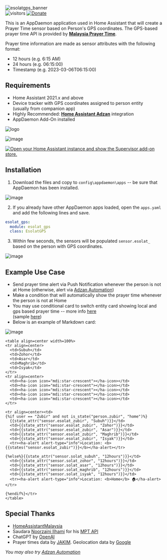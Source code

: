 ![esolatgps_banner](https://user-images.githubusercontent.com/1905339/223016758-1c0c8058-7375-43d9-bd65-9fc00f48809c.png)\
![visitors](https://visitor-badge.glitch.me/badge?page_id=zubir2k.homeassistantesolatgps.visitor-badge)
[![Donate](https://img.shields.io/badge/donate-Coffee-yellow.svg)](https://zbrj.ml/buymecoffee)

This is an AppDaemon application used in Home Assistant that will create a Prayer Time sensor based on Person's GPS coordinates.
The GPS-based prayer time API is provided by **[Malaysia Prayer Time](https://mpt.i906.my/)**.

Prayer time information are made as sensor attributes with the following format:
- 12 hours (e.g. 6:15 AM)
- 24 hours (e.g. 06:15:00)
- Timestamp (e.g. 2023-03-06T06:15:00)

## Requirements
- Home Assistant 2021.x and above
- Device tracker with GPS coordinates assigned to person entity \
(usually from companion app)
- Highly Recommended: **[Home Assistant Adzan](https://github.com/zubir2k/HomeAssistantAdzan)** integration
- AppDaemon Add-On installed 

![logo](https://user-images.githubusercontent.com/1905339/219867109-6aa59585-438f-404f-b015-fd9968e2991f.png)

![image](https://user-images.githubusercontent.com/1905339/219868909-9a79791d-1d9e-43cb-83de-a968cce6011e.png)

[![Open your Home Assistant instance and show the Supervisor add-on store.](https://my.home-assistant.io/badges/supervisor_store.svg)](https://my.home-assistant.io/redirect/supervisor_store/)

## Installation
1. Download the files and copy to `config\appdaemon\apps` -- be sure that AppDaemon has been installed.

![image](https://user-images.githubusercontent.com/1905339/219869226-e17cffca-9163-4f14-9d9f-c1631a3fddba.png)

2. If you already have other AppDaemon apps loaded, open the `apps.yaml` and add the following lines and save.

```yaml
esolat_gps:
  module: esolat_gps
  class: EsolatGPS
```

3. Within few seconds, the sensors will be populated `sensor.esolat_` based on the person with GPS coordinates.

![image](https://user-images.githubusercontent.com/1905339/223009818-6e8b483e-a86d-48f7-8f3d-b6fd2035bdae.png)

## Example Use Case
- Send prayer time alert via Push Notification whenever the person is not at Home (otherwise, alert via [Adzan Automation](https://github.com/zubir2k/HomeAssistantAdzan))
- Make a condition that will automatically show the prayer time whenever the person is not at Home
- You may use conditional card to switch entity card showing local and gps based prayer time -- more info [here](https://www.home-assistant.io/dashboards/conditional)\
(sample [here](https://github.com/zubir2k/HomeAssistantEsolatGPS/blob/main/sample-entitycard.yaml))
- Below is an example of Markdown card:

![image](https://user-images.githubusercontent.com/1905339/219870342-7498fddf-0893-4e16-a7a0-9daca6b80e6f.png)

```jinja
<table align=center width=100%>
<tr align=center>
  <td>Subuh</td>
  <td>Zohor</td>
  <td>Asar</td>
  <td>Maghrib</td>
  <td>Isyak</td>
</tr>
<tr align=center>
  <td><ha-icon icon="mdi:star-crescent"></ha-icon></td>
  <td><ha-icon icon="mdi:star-crescent"></ha-icon></td>
  <td><ha-icon icon="mdi:star-crescent"></ha-icon></td>
  <td><ha-icon icon="mdi:star-crescent"></ha-icon></td>
  <td><ha-icon icon="mdi:star-crescent"></ha-icon></td>
</tr>

<tr align=center><td>
{%if user == "Zubir" and not is_state("person.zubir", "home")%}
  {{state_attr("sensor.esolat_zubir", "Subuh")}}</td>
  <td>{{state_attr("sensor.esolat_zubir", "Zohor")}}</td>
  <td>{{state_attr("sensor.esolat_zubir", "Asar")}}</td>
  <td>{{state_attr("sensor.esolat_zubir", "Maghrib")}}</td>
  <td>{{state_attr("sensor.esolat_zubir", "Isyak")}}</td>
  <tr><ha-alert alert-type="info">Location: <b>{{states("sensor.esolat_zubir")}}</b></ha-alert></tr>

{%else%}{{state_attr("sensor.solat_subuh", "12hours")}}</td>
  <td>{{state_attr("sensor.solat_zohor", "12hours")}}</td>
  <td>{{state_attr("sensor.solat_asar", "12hours")}}</td>
  <td>{{state_attr("sensor.solat_maghrib", "12hours")}}</td>
  <td>{{state_attr("sensor.solat_isyak", "12hours")}}</td>
  <tr><ha-alert alert-type="info">Location: <b>Home</b> 🏠</ha-alert></tr>

{%endif%}</tr>
</table>
```

## Special Thanks
- [HomeAssistantMalaysia](https://www.facebook.com/groups/homeassistantmalaysia)
- Saudara [Noorzaini Ilhami](https://github.com/i906) for his [MPT API](https://github.com/MalaysiaPrayerTimes)
- ChatGPT by [OpenAI](https://chat.openai.com/chat)
- Prayer times data by [JAKIM](https://www.e-solat.gov.my/). Geolocation data by [Google](https://www.google.com.my)

*You may also try [Adzan Automation](https://github.com/zubir2k/HomeAssistantAdzan)*
